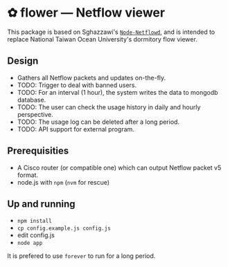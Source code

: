 ✿ flower — Netflow viewer
==========================

This package is based on Sghazzawi's [`Node-Netflowd`](https://github.com/Sghazzawi/Node-Netflowd), and is intended to replace National Taiwan Ocean University's dormitory flow viewer.

Design
------
* Gathers all Netflow packets and updates on-the-fly.
* TODO: Trigger to deal with banned users.
* TODO: For an interval (1 hour), the system writes the data to mongodb database.
* TODO: The user can check the usage history in daily and hourly perspective.
* TODO: The usage log can be deleted after a long period.
* TODO: API support for external program.

Prerequisities
--------------
* A Cisco router (or compatible one) which can output Netflow packet v5 format.
* node.js with `npm` (`nvm` for rescue)

Up and running
--------------
* `npm install`
* `cp config.example.js config.js`
* edit config.js
* `node app`

It is prefered to use `forever` to run for a long period.
